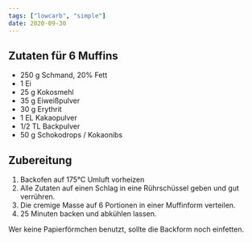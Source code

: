 ```yaml
---
tags: ["lowcarb", "simple"]
date: 2020-09-30
---
```


## Zutaten für 6 Muffins
- 250 g     Schmand, 20% Fett
- 1         Ei
- 25 g      Kokosmehl
- 35 g      Eiweißpulver
- 30 g      Erythrit
- 1 EL      Kakaopulver
- 1/2 TL    Backpulver
- 50 g      Schokodrops / Kokaonibs

## Zubereitung
1. Backofen auf 175°C Umluft vorheizen
1. Alle Zutaten auf einen Schlag in eine Rührschüssel geben und gut verrühren.
1. Die cremige Masse auf 6 Portionen in einer Muffinform verteilen.
1. 25 Minuten backen und abkühlen lassen.

Wer keine Papierförmchen benutzt, sollte die Backform noch einfetten.


